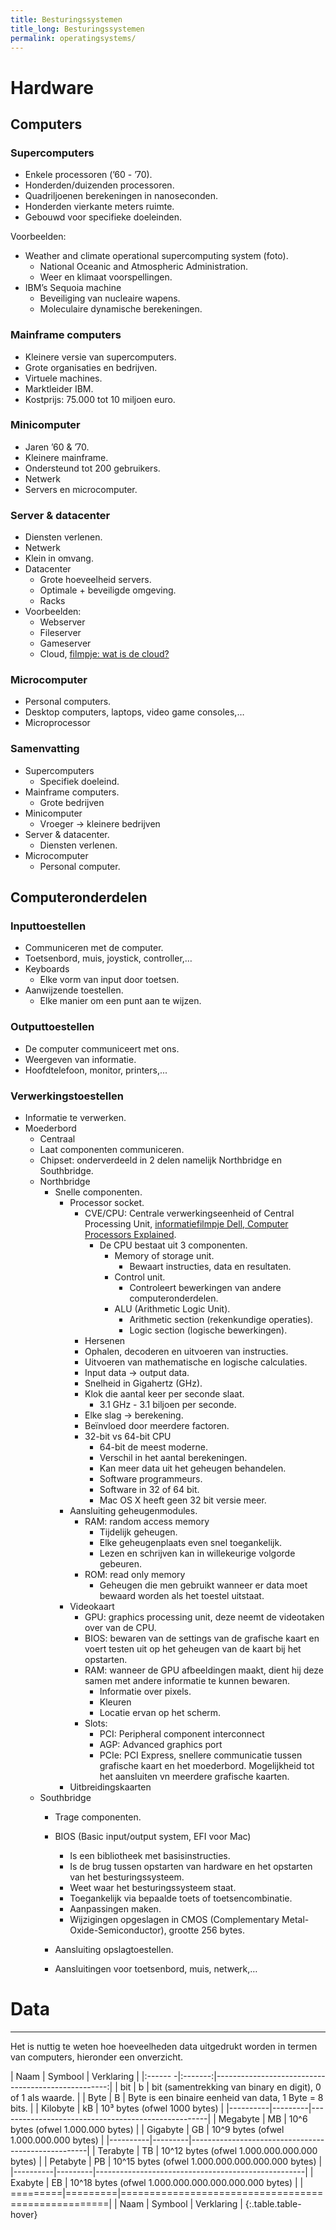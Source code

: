 ```yaml
---
title: Besturingssystemen
title_long: Besturingssystemen
permalink: operatingsystems/
---
```


# Hardware

## Computers
### Supercomputers
- Enkele processoren (’60 - ’70).
- Honderden/duizenden processoren.
- Quadriljoenen berekeningen in nanoseconden.
- Honderden vierkante meters ruimte.
- Gebouwd voor specifieke doeleinden.

Voorbeelden:
- Weather and climate operational supercomputing system (foto).
    - National Oceanic and Atmospheric Administration.
    - Weer en klimaat voorspellingen.
- IBM’s Sequoia machine
    - Beveiliging van nucleaire wapens.
    - Moleculaire dynamische berekeningen.

### Mainframe computers
- Kleinere versie van supercomputers.
- Grote organisaties en bedrijven.
- Virtuele machines.
- Marktleider IBM.
- Kostprijs: 75.000 tot 10 miljoen euro.

### Minicomputer
- Jaren ’60 & ’70.
- Kleinere mainframe.
- Ondersteund tot 200 gebruikers.
- Netwerk
- Servers en microcomputer.

### Server & datacenter
- Diensten verlenen.
- Netwerk
- Klein in omvang.
- Datacenter
    - Grote hoeveelheid servers.
    - Optimale + beveiligde omgeving.
    - Racks
- Voorbeelden:
    - Webserver
    - Fileserver
    - Gameserver
    - Cloud, [filmpje: wat is de cloud?](https://www.youtube.com/watch?v=Mzl4Wud_Bp0)

### Microcomputer
- Personal computers.
- Desktop computers, laptops, video game consoles,…
- Microprocessor

### Samenvatting
- Supercomputers
    - Specifiek doeleind.
- Mainframe computers.
    - Grote bedrijven
- Minicomputer
    - Vroeger -> kleinere bedrijven
- Server & datacenter.
    - Diensten verlenen.
- Microcomputer
    - Personal computer.

## Computeronderdelen
### Inputtoestellen
- Communiceren met de computer.
- Toetsenbord, muis, joystick, controller,…
- Keyboards
    - Elke vorm van input door toetsen.
- Aanwijzende toestellen.
    - Elke manier om een punt aan te wijzen.

### Outputtoestellen
- De computer communiceert met ons.
- Weergeven van informatie.
- Hoofdtelefoon, monitor, printers,...

### Verwerkingstoestellen
- Informatie te verwerken.
- Moederbord
    - Centraal
    - Laat componenten communiceren.
    - Chipset: onderverdeeld in 2 delen namelijk Northbridge en Southbridge.
    - Northbridge
        - Snelle componenten.
            - Processor socket.
                - CVE/CPU: Centrale verwerkingseenheid of Central Processing Unit, [informatiefilmpje Dell, Computer Processors Explained](https://www.youtube.com/watch?v=lxnlyJYZ6Vw).
                    - De CPU bestaat uit 3 componenten.
                        - Memory of storage unit.
                            - Bewaart instructies, data en resultaten.
                        - Control unit.
                            - Controleert bewerkingen van andere computeronderdelen.
                        - ALU (Arithmetic Logic Unit).
                            - Arithmetic section (rekenkundige operaties).
                            - Logic section (logische bewerkingen).
                - Hersenen
                - Ophalen, decoderen en uitvoeren van instructies.
                - Uitvoeren van mathematische en logische calculaties.
                - Input data -> output data.
                - Snelheid in Gigahertz (GHz).
                - Klok die aantal keer per seconde slaat.
                    - 3.1 GHz - 3.1 biljoen per seconde.
                - Elke slag -> berekening.
                - Beïnvloed door meerdere factoren.
                - 32-bit vs 64-bit CPU
                    - 64-bit de meest moderne.
                    - Verschil in het aantal berekeningen.
                    - Kan meer data uit het geheugen behandelen.
                    - Software programmeurs.
                    - Software in 32 of 64 bit.
                    - Mac OS X heeft geen 32 bit versie meer.
            - Aansluiting geheugenmodules.
                - RAM: random access memory
                    - Tijdelijk geheugen.
                    - Elke geheugenplaats even snel toegankelijk.
                    - Lezen en schrijven kan in willekeurige volgorde gebeuren.
                - ROM: read only memory
                    - Geheugen die men gebruikt wanneer er data moet bewaard worden als het toestel uitstaat.
            - Videokaart
                - GPU: graphics processing unit, deze neemt de videotaken over van de CPU.
                - BIOS: bewaren van de settings van de grafische kaart en voert testen uit op het geheugen van de kaart bij het opstarten.
                - RAM: wanneer de GPU afbeeldingen maakt, dient hij deze samen met andere informatie te kunnen bewaren.
                    - Informatie over pixels.
                    - Kleuren
                    - Locatie ervan op het scherm.
                - Slots:
                    - PCI: Peripheral component interconnect
                    - AGP: Advanced graphics port
                    - PCIe: PCI Express, snellere communicatie tussen grafische kaart en het moederbord. Mogelijkheid tot het aansluiten vn meerdere grafische kaarten.
            - Uitbreidingskaarten
    - Southbridge
        - Trage componenten.
        - BIOS (Basic input/output system, EFI voor Mac)
            - Is een bibliotheek met basisinstructies.
            - Is de brug tussen opstarten van hardware en het opstarten van het besturingssysteem.
            - Weet waar het besturingssysteem staat.
            - Toegankelijk via bepaalde toets of toetsencombinatie.
            - Aanpassingen maken.
            - Wijzigingen opgeslagen in CMOS (Complementary Metal-Oxide-Semiconductor), grootte 256 bytes.

        - Aansluiting opslagtoestellen.
        - Aansluitingen voor toetsenbord, muis, netwerk,…


# Data
------

Het is nuttig te weten hoe hoeveelheden data uitgedrukt worden in termen van computers, hieronder een onverzicht.

| Naam     | Symbool | Verklaring                                         |
|:------  -|:-------:|---------------------------------------------------:|
| bit      | b       | bit (samentrekking van binary en digit), 0 of 1 als waarde. |
| Byte     | B       | Byte is een binaire eenheid van data, 1 Byte = 8 bits. |
| Kilobyte | kB      | 10³ bytes (ofwel 1000 bytes)                       |
|----------|---------|----------------------------------------------------|
| Megabyte | MB      | 10^6 bytes (ofwel 1.000.000 bytes)                  |
| Gigabyte | GB      | 10^9 bytes (ofwel 1.000.000.000 bytes)              |
|----------|---------|----------------------------------------------------|
| Terabyte | TB      | 10^12 bytes (ofwel 1.000.000.000.000 bytes)         |
| Petabyte | PB      | 10^15 bytes (ofwel 1.000.000.000.000.000 bytes)     |
|----------|---------|----------------------------------------------------|
| Exabyte  | EB      | 10^18 bytes (ofwel 1.000.000.000.000.000.000 bytes) |
| =========|=========|====================================================|
| Naam     | Symbool | Verklaring                                         |
{:.table.table-hover}